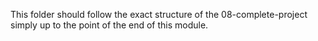 This folder should follow the exact structure of the 08-complete-project simply up to the point of the end of this module.